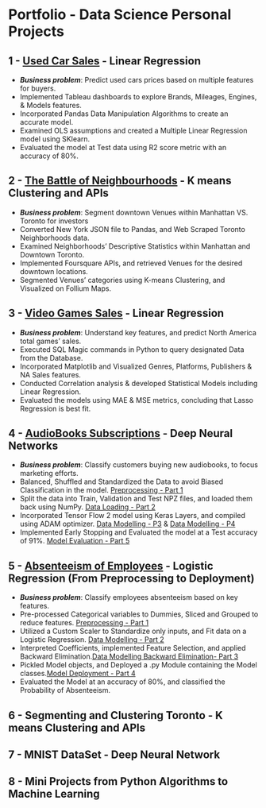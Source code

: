 # Portfolio - Data Science Personal Projects

## 1 - [Used Car Sales](https://nbviewer.jupyter.org/github/Mido-a91/Portfolio/blob/master/Used%20Cars%20Sales%20-%20Linear%20Regression.ipynb) - Linear Regression 
* ***Business problem***: Predict used cars prices based on multiple features for buyers.
* Implemented Tableau dashboards to explore Brands, Mileages, Engines, & Models features.
* Incorporated Pandas Data Manipulation Algorithms to create an accurate model.
* Examined OLS assumptions and created a Multiple Linear Regression model using SKlearn.
* Evaluated the model at Test data using R2 score metric with an accuracy of 80%.

## 2 - [The Battle of Neighbourhoods](https://nbviewer.jupyter.org/github/Mido-a91/The_Battle_of_Neighborhoods/blob/f71e23e66f3ef01751a8a7233e945f2906f691bd/The_Battle_of_Neighborhoods%20Notebook.ipynb) - K means Clustering and APIs 
* ***Business problem***: Segment downtown Venues within Manhattan VS. Toronto for investors
* Converted New York JSON file to Pandas, and Web Scraped Toronto Neighborhoods data.
* Examined Neighborhoods’ Descriptive Statistics within Manhattan and Downtown Toronto.
* Implemented Foursquare APIs, and retrieved Venues for the desired downtown locations.
* Segmented Venues’ categories using K-means Clustering, and Visualized on Follium Maps.

## 3 - [Video Games Sales](https://nbviewer.jupyter.org/github/Mido-a91/Portfolio/blob/master/Video%20Games%20Sales%20Final%20Project%20-%20Linear%20Regression.ipynb)  - Linear Regression 
* ***Business problem***: Understand key features, and predict North America total games’ sales.
* Executed SQL Magic commands in Python to query designated Data from the Database.
* Incorporated Matplotlib and Visualized Genres, Platforms, Publishers & NA Sales features.
* Conducted Correlation analysis & developed Statistical Models including Linear Regression.
* Evaluated the models using MAE & MSE metrics, concluding that Lasso Regression is best fit.

## 4 - [AudioBooks Subscriptions](https://nbviewer.jupyter.org/github/Mido-a91/My_Portfolio/tree/master/AudioBooks_Subscriptions-Deep_Neural_Networkk) - Deep Neural Networks 
* ***Business problem***: Classify customers buying new audiobooks, to focus marketing efforts. 
* Balanced, Shuffled and Standardized the Data to avoid Biased Classification in the model. [Preprocessing - Part 1](https://nbviewer.jupyter.org/github/Mido-a91/My_Portfolio/blob/master/AudioBooks%20Subscriptions%20-%20Deep%20Neural%20Network/1%20-%20Audiobooks_Preprocessing_with_comments.ipynb)
* Split the data into Train, Validation and Test NPZ files, and loaded them back using NumPy. [Data Loading - Part 2](https://nbviewer.jupyter.org/github/Mido-a91/My_Portfolio/blob/master/AudioBooks%20Subscriptions%20-%20Deep%20Neural%20Network/2%20-%20Audiobooks_Machine_Learning_Part1_with_comments.ipynb)
* Incorporated Tensor Flow 2 model using Keras Layers, and compiled using ADAM optimizer. [Data Modelling - P3](https://nbviewer.jupyter.org/github/Mido-a91/My_Portfolio/blob/master/AudioBooks%20Subscriptions%20-%20Deep%20Neural%20Network/3%20-%20Audiobooks_Machine_Learning_Part2_with_comments.ipynb) & [Data Modelling - P4](https://nbviewer.jupyter.org/github/Mido-a91/My_Portfolio/blob/master/AudioBooks%20Subscriptions%20-%20Deep%20Neural%20Network/4%20-%20Audiobooks_Machine_Learning_Part3_with_comments.ipynb)
* Implemented Early Stopping and Evaluated the model at a Test accuracy of 91%. [Model Evaluation - Part 5](https://nbviewer.jupyter.org/github/Mido-a91/My_Portfolio/blob/master/AudioBooks%20Subscriptions%20-%20Deep%20Neural%20Network/5%20-%20Audiobooks_Machine_Learning_Part4_with_comments.ipynb)

## 5 - [Absenteeism of Employees](https://nbviewer.jupyter.org/github.com/Mido-a91/My_Portfolio/tree/master/Absenteeism_of_Employees-Logistic_Regression) - Logistic Regression (From Preprocessing to Deployment) 
* ***Business problem***: Classify employees absenteeism based on key features. 
* Pre-processed Categorical variables to Dummies, Sliced and Grouped to reduce features. [Preprocessing - Part 1](https://nbviewer.jupyter.org/github/Mido-a91/My_Portfolio/blob/master/Absenteeism%20of%20Employees%20-%20Logistic%20Regression/1%20-%20Preprocessing%20-%20Absenteeism%20-%20Logistic%20Regression%20-%20My%20Trial.ipynb)
* Utilized a Custom Scaler to Standardize only inputs, and Fit data on a Logistic Regression. [Data Modelling - Part 2](https://nbviewer.jupyter.org/github/Mido-a91/My_Portfolio/blob/master/Absenteeism%20of%20Employees%20-%20Logistic%20Regression/2%20-%20Logistic%20Regression%20Machine%20Learning.ipynb)
* Interpreted Coefficients, implemented Feature Selection, and applied Backward Elimination.[Data Modelling Backward Elimination- Part 3](https://nbviewer.jupyter.org/github/Mido-a91/My_Portfolio/blob/master/Absenteeism%20of%20Employees%20-%20Logistic%20Regression/2B%20-%20Logistic%20Regression%20Machine%20Learning%20-%20Copy%20WITH%20BACKWARD%20ELIMINATION.ipynb)
* Pickled Model objects, and Deployed a .py Module containing the Model classes.[Model Deployment - Part 4](https://nbviewer.jupyter.org/github/Mido-a91/My_Portfolio/blob/master/Absenteeism%20of%20Employees%20-%20Logistic%20Regression/3%20-%20Deployment%20Absenteeism_module'%20COMPLETE.ipynb)
* Evaluated the Model at an accuracy of 80%, and classified the Probability of Absenteeism.


## 6 - Segmenting and Clustering Toronto - K means Clustering and APIs

## 7 - MNIST DataSet - Deep Neural Network

## 8 - Mini Projects from Python Algorithms to Machine Learning
